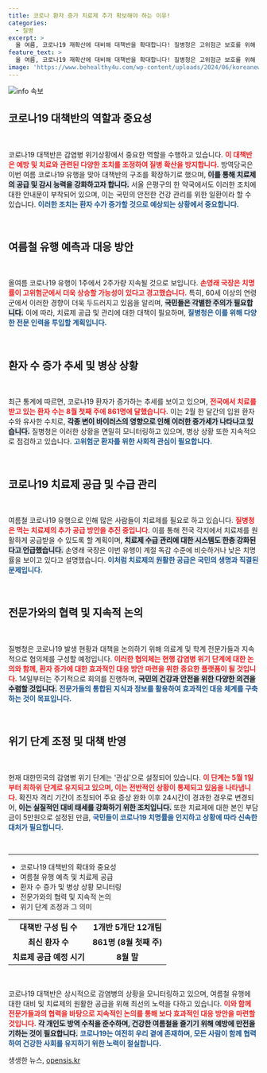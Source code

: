 ```yaml
---
title: 코로나 환자 증가 치료제 추가 확보해야 하는 이유!
categories:
  - 질병
excerpt: >
  올 여름, 코로나19 재확산에 대비해 대책반을 확대합니다! 질병청은 고위험군 보호를 위해 치료제 물량을 늘리고 의료계와 협의체를 구성해 대응할 계획입니다.
feature_text: >
  올 여름, 코로나19 재확산에 대비해 대책반을 확대합니다! 질병청은 고위험군 보호를 위해 치료제 물량을 늘리고 의료계와 협의체를 구성해 대응할 계획입니다.
image: 'https://www.behealthy4u.com/wp-content/uploads/2024/06/koreanews.jpg'
---
```


<p><img src="https://www.behealthy4u.com/wp-content/uploads/2024/06/koreanews.jpg" alt="info 속보" /></p>

<h2 data-ke-size="size26">코로나19 대책반의 역할과 중요성</h2>

<p data-ke-size="size16">&nbsp;</p>  

<p>코로나19 대책반은 감염병 위기상황에서 중요한 역할을 수행하고 있습니다. <b><span style="color: #ee2323;">이 대책반은 예방 및 치료와 관련된 다양한 조치를 조정하여 질병 확산을 방지합니다.</span></b> 방역당국은 이번 여름 코로나19 유행을 맞아 대책반의 구조를 확장하기로 했으며, <b><span style="background-color: #21538527;">이를 통해 치료제의 공급 및 감시 능력을 강화하고자 합니다.</span></b> 서울 은평구의 한 약국에서도 이러한 조치에 대한 안내문이 부착되어 있으며, 이는 국민의 안전한 건강 관리를 위한 일환이라 할 수 있습니다. <b><span style="color: #1a5490;">이러한 조치는 환자 수가 증가할 것으로 예상되는 상황에서 중요합니다.</span></b> </p>

<p data-ke-size="size16">&nbsp;</p>  

<h2 data-ke-size="size26">여름철 유행 예측과 대응 방안</h2>

<p data-ke-size="size16">&nbsp;</p>  

<p>올여름 코로나19 유행이 1주에서 2주가량 지속될 것으로 보입니다. <b><span style="color: #ee2323;">손영래 국장은 치명률이 고위험군에서 더욱 상승할 가능성이 있다고 경고했습니다.</span></b> 특히, 60세 이상의 연령군에서 이러한 경향이 더욱 두드러지고 있음을 알리며, <b><span style="background-color: #21538527;">국민들은 각별한 주의가 필요합니다.</span></b> 이에 따라, 치료제 공급 및 관리에 대한 대책이 필요하며, <b><span style="color: #1a5490;">질병청은 이를 위해 다양한 전문 인력을 투입할 계획입니다.</span></b> </p>

<p data-ke-size="size16">&nbsp;</p>  

<h2 data-ke-size="size26">환자 수 증가 추세 및 병상 상황</h2>

<p data-ke-size="size16">&nbsp;</p>  

<p>최근 통계에 따르면, 코로나19 환자가 증가하는 추세를 보이고 있으며, <b><span style="color: #ee2323;">전국에서 치료를 받고 있는 환자 수는 8월 첫째 주에 861명에 달했습니다.</span></b> 이는 2월 한 달간의 입원 환자 수와 유사한 수치로, <b><span style="background-color: #21538527;">각종 변이 바이러스의 영향으로 인해 이러한 증가세가 나타나고 있습니다.</span></b> 질병청은 이러한 상황을 면밀히 모니터링하고 있으며, 병상 상황 또한 지속적으로 점검하고 있습니다. <b><span style="color: #1a5490;">고위험군 환자를 위한 사회적 관심이 필요합니다.</span></b> </p>

<p data-ke-size="size16">&nbsp;</p>  

<h2 data-ke-size="size26">코로나19 치료제 공급 및 수급 관리</h2>

<p data-ke-size="size16">&nbsp;</p>  

<p>여름철 코로나19 유행으로 인해 많은 사람들이 치료제를 필요로 하고 있습니다. <b><span style="color: #ee2323;">질병청은 먹는 치료제의 추가 공급 방안을 추진 중입니다.</span></b> 이를 통해 전국 각지에서 치료제를 원활하게 공급받을 수 있도록 할 계획이며, <b><span style="background-color: #21538527;">치료제 수급 관리에 대한 시스템도 한층 강화된다고 언급했습니다.</span></b> 손영래 국장은 이번 유행이 계절 독감 수준에 비슷하거나 낮은 치명률을 보이고 있다고 설명했습니다. <b><span style="color: #1a5490;">이처럼 치료제의 원활한 공급은 국민의 생명과 직결된 문제입니다.</span></b></p>

<p data-ke-size="size16">&nbsp;</p>  

<h2 data-ke-size="size26">전문가와의 협력 및 지속적 논의</h2>

<p data-ke-size="size16">&nbsp;</p>  

<p>질병청은 코로나19 발생 현황과 대책을 논의하기 위해 의료계 및 학계 전문가들과 지속적으로 협의체를 구성할 예정입니다. <b><span style="color: #ee2323;">이러한 협의체는 현행 감염병 위기 단계에 대한 논의와 함께, 환자 증가에 대한 효과적인 대응 방안 마련을 위한 중요한 플랫폼이 될 것입니다.</span></b> 14일부터는 주기적으로 회의를 진행하며, <b><span style="background-color: #21538527;">국민의 건강과 안전을 위한 다양한 의견을 수렴할 것입니다.</span></b> <b><span style="color: #1a5490;">전문가들의 통합된 지식과 정보를 활용하여 효과적인 대응 체계를 구축하는 것이 목표입니다.</span></b> </p>

<p data-ke-size="size16">&nbsp;</p>  

<h2 data-ke-size="size26">위기 단계 조정 및 대책 반영</h2>

<p data-ke-size="size16">&nbsp;</p>  

<p>현재 대한민국의 감염병 위기 단계는 '관심'으로 설정되어 있습니다. <b><span style="color: #ee2323;">이 단계는 5월 1일부터 최하위 단계로 유지되고 있으며, 이는 전반적인 상황이 통제되고 있음을 나타냅니다.</span></b> 확진자 격리 기간이 조정되어 주요 증상 완화 이후 24시간이 경과한 경우로 변경되어, <b><span style="background-color: #21538527;">이는 실질적인 대비 태세를 강화하기 위한 조치입니다.</span></b> 또한 치료제에 대한 본인 부담금이 5만원으로 설정된 만큼, <b><span style="color: #1a5490;">국민들이 코로나19 치명률을 인지하고 상황에 따라 신속한 대처가 필요합니다.</span></b> </p>

<p data-ke-size="size16">&nbsp;</p>  

<hr />  

<ul>  
    <li>코로나19 대책반의 확대와 중요성</li>  
    <li>여름철 유행 예측 및 치료제 공급</li>  
    <li>환자 수 증가 및 병상 상황 모니터링</li>  
    <li>전문가와의 협력 및 지속적 논의</li>  
    <li>위기 단계 조정과 그 의미</li>  
</ul>  

<table style="width: 100%;">  
    <tr>  
        <td style="text-align: center; height: 17px;"><b>대책반 구성 팀 수</b></td>  
        <td style="text-align: center; height: 17px;"><b>1개반 5개단 12개팀</b></td>  
    </tr>  
    <tr>  
        <td style="text-align: center; height: 17px;"><b>최신 환자 수</b></td>  
        <td style="text-align: center; height: 17px;"><b>861명 (8월 첫째 주)</b></td>  
    </tr>  
    <tr>  
        <td style="text-align: center; height: 17px;"><b>치료제 공급 예정 시기</b></td>  
        <td style="text-align: center; height: 17px;"><b>8월 말</b></td>  
    </tr>  
</table>  

<p data-ke-size="size16">&nbsp;</p>  

<p>코로나19 대책반은 상시적으로 감염병의 상황을 모니터링하고 있으며, 여름철 유행에 대한 대비 및 치료제의 원활한 공급을 위해 최선의 노력을 다하고 있습니다. <b><span style="color: #ee2323;">이와 함께 전문가들과의 협력을 바탕으로 지속적인 논의를 통해 보다 효과적인 대응 방안을 마련할 것입니다.</span></b> <b><span style="background-color: #21538527;">각 개인도 방역 수칙을 준수하며, 건강한 여름철을 즐기기 위해 예방에 만전을 기하는 것이 필요합니다.</span></b> <b><span style="color: #1a5490;">코로나19는 여전히 우리 곁에 존재하며, 모든 사람이 함께 협력하여 건강한 사회를 유지하기 위한 노력이 절실합니다.</span></b></p>
생생한 뉴스, <a href="https://opensis.kr" rel="dofollow">opensis.kr</a>


